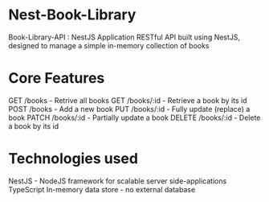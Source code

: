 # Nest-Book-Library
Book-Library-API : NestJS Application 
RESTful API built using NestJS, designed to manage a simple in-memory collection of books

# Core Features
GET /books - Retrive all books
GET /books/:id - Retrieve a book by its id
POST /books - Add a new book
PUT /books/:id - Fully update (replace) a book
PATCH /books/:id - Partially update a book
DELETE /books/:id - Delete a book by its id

# Technologies used
NestJS - NodeJS framework for scalable server side-applications
TypeScript
In-memory data store - no external database
